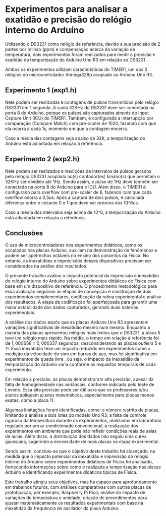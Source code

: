 # Experimentos para analisar a exatidão e precisão do relógio interno do Arduíno

Utilizando o DS3231 como relógio de referência, devido a sua precisão de 2 partes por milhão (ppm) e compensação acerca da variação de temperatura, dois experimentos foram realizados para medir a precisão e exatidão da temporização do Arduíno Uno R3 em relação ao DS3231.

Ambos os experimentos utilizam características do TIMER1, um dos 3 relógios do microcontrolador Atmega328p acoplado ao Arduíno Uno R3.

## Experimento 1 (exp1.h)

Nele podem ser realizadas `N` contagens de pulsos transmitidos pelo relógio DS3231 em 1 segundo. A saída 32KHz do DS3231 deve ser conectada na porta 8 do Arduíno, porque os pulsos são capturados através do Input Capture Unit (ICU) do TIMER1. Também, é configurada a interrupção por comparação (Compare Match) com pre-scaler de 1024, fazendo com que ela ocorra a cada 1s, momento em que a contagem encerra.

Caso a média das contagens seja abaixo de 32K, a temporização do Arduíno está adiantada em relação à referência.

## Experimento 2 (exp2.h)

Nele podem ser realizados `N` medições de intervalos de pulsos gerados pelo relógio DS3231 acoplado ao(s) contador(es) binário(s) que permitam o 32KHz ser dividido até 1Hz. Sendo assim, o pulso de 1Hz deve também ser conectado na porta 8 do Arduíno para o ICU. Além disso, o TIMER1 é configurado para overflow com pre-scaler de 8, fazendo com que cada overflow ocorra a 0,5us. Após a captura de dois pulsos, é calculada diferença entre o instante 0 e 1 que deve ser próxima dos
10^6us.

Caso a média dos intervalos seja acima de 10^6, a temporização do Arduíno está adiantada em relação a referência.

## Conclusões

O uso de microcontroladores nos experimentos didáticos, como os acoplados nas placas Arduino, auxiliam na demonstração de fenômenos e podem ser apetrechos notáveis no ensino dos conceitos da Física. No entanto, as inexatidões e imprecisões desses dispositivos precisam ser consideradas na análise dos resultados.

O presente trabalho avaliou o impacto potencial da imprecisão e inexatidão do relógio interno do Arduino sobre experimentos didáticos de Física com base em um dispositivo de referência. O procedimento metodológico para essa avaliação seguiram as etapas de concepção e construção de dois experimentos complementares, codificação da rotina experimental e análise dos resultados. A etapa de codificação foi aperfeiçoada para garantir uma maior estabilidade dos dados capturados, gerando duas baterias experimentais.

A análise dos dados expôs que as placas Arduino Uno R3 apresentam variações significativas de inexatidão mesmo num mesmo. Enquanto a maioria das placas apresentou relógios mais lentos que o DS3231, a placa 5 teve um relógio mais rápido. Na média, o tempo em relação à referência foi de $1,000658 \pm 0,000337$ segundos, desconsiderando as placas *outliers* 5 e 11. Essa inexatidão teve um impacto reduzido em experimentos como a medição da velocidade do som em barras de aço, mas foi significativa em experimentos de queda livre , ou seja, o impacto da inexatidão da temporização do Arduino varia conforme os requisitos temporais de cada experimento.

Em relação à precisão, as placas demonstraram alta precisão, apesar da falta de homogeneidade nas variâncias, conforme indicado pelo teste de Levene. Essa alta precisão pode ser útil para que os professores e/ou alunos apliquem ajustes matemáticos, especialmente para placas menos exatas, como a placa 11.

Algumas limitações foram identificadas, como: o número restrito de placas, limitando a análise a dois lotes do modelo Uno R3; a falta de controle rigoroso da temperatura durante os experimentos, realizados em laboratório regulado por um ar-condicionado convencional; a realização dos experimentos em ambiente que pode não refletir condições reais de salas de aulas. Além disso, a distribuição dos dados não seguiu uma curva gaussiana, sugerindo a necessidade de mais placas na etapa experimental.

Sendo assim, concluiu-se que o objetivo deste trabalho foi alcançado, na medida que o impacto potencial da inexatidão e imprecisão do relógio interno do Arduino sobre experimentos didáticos de Física foi analisado, fornecendo informações sobre como é realizada a temporização nas placas Arduino e identificando experimentos didáticos típicos de Física.

Este trabalho atingiu seus objetivos, mas há espaço para aprofundamento em trabalhos futuros, com análises comparativas com outras placas de prototipação, por exemplo, Raspberry Pi Pico; análise do impacto de variações de temperatura e umidade; criação de procedimentos para ajustar matematicamente os resultados experimentais com base na inexatidão da frequência do oscilador da placa Arduino.
